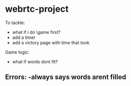 # webrtc-project

To tackle:
- what if i do \game first?
- add a timer
- add a victory page with time that took


Game logic:
- what if words dont fit?


Errors:
-always says words arent filled
-
